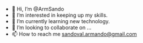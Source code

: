 - 👋 Hi, I’m @ArmSando
- 👀 I’m interested in keeping up my skills.
- 🌱 I’m currently learning new technology.
- 💞️ I’m looking to collaborate on ...
- 📫 How to reach me sandoval.armando@gmail.com

<!---
ArmSando/ArmSando is a ✨ special ✨ repository because its `README.md` (this file) appears on your GitHub profile.
You can click the Preview link to take a look at your changes.
--->
